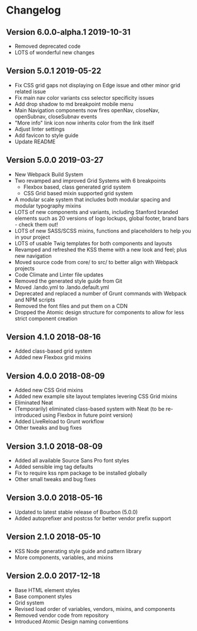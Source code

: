 # Changelog

Version 6.0.0-alpha.1              2019-10-31
---------------------------------------------
- Removed deprecated code
- LOTS of wonderful new changes

Version 5.0.1                      2019-05-22
---------------------------------------------
- Fix CSS grid gaps not displaying on Edge issue and other minor grid related issue
- Fix main nav color variants css selector specificity issues
- Add drop shadow to md breakpoint mobile menu
- Main Navigation components now fires openNav, closeNav, openSubnav, closeSubnav events
- "More info" link icon now inherits color from the link itself
- Adjust linter settings
- Add favicon to style guide
- Update README

Version 5.0.0                      2019-03-27
---------------------------------------------
- New Webpack Build System
- Two revamped and improved Grid Systems with 6 breakpoints
    - Flexbox based, class generated grid system
    - CSS Grid based mixin supported grid system
- A modular scale system that includes both modular spacing and modular typography mixins
- LOTS of new components and variants, including Stanford branded elements such as 20 versions of logo lockups, global footer, brand bars - check them out!
- LOTS of new SASS/SCSS mixins, functions and placeholders to help you in your project
- LOTS of usable Twig templates for both components and layouts
- Revamped and refreshed the KSS theme with a new look and feel; plus new navigation
- Moved source code from core/ to src/ to better align with Webpack projects
- Code Climate and Linter file updates
- Removed the generated style guide from Git
- Moved .lando.yml to .lando.default.yml
- Deprecated and replaced a number of Grunt commands with Webpack and NPM scripts
- Removed the font files and put them on a CDN
- Dropped the Atomic design structure for components to allow for less strict component creation

Version 4.1.0                      2018-08-16
---------------------------------------------
- Added class-based grid system
- Added new Flexbox grid mixins

Version 4.0.0                      2018-08-09
---------------------------------------------
- Added new CSS Grid mixins
- Added new example site layout templates levering CSS Grid mixins
- Eliminated Neat
- (Temporarily) eliminated class-based system with Neat (to be re-introduced using Flexbox in future point version)
- Added LiveReload to Grunt workflow
- Other tweaks and bug fixes

Version 3.1.0                      2018-08-09
---------------------------------------------
- Added all available Source Sans Pro font styles
- Added sensible img tag defaults
- Fix to require kss npm package to be installed globally
- Other small tweaks and bug fixes

Version 3.0.0                      2018-05-16
---------------------------------------------
- Updated to latest stable release of Bourbon (5.0.0)
- Added autoprefixer and postcss for better vendor prefix support

Version 2.1.0                      2018-05-10
---------------------------------------------
- KSS Node generating style guide and pattern library
- More components, variables, and mixins

Version 2.0.0                      2017-12-18
---------------------------------------------
- Base HTML element styles
- Base component styles
- Grid system
- Revised load order of variables, vendors, mixins, and components
- Removed vendor code from repository
- Introduced Atomic Design naming conventions
